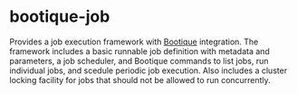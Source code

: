 # bootique-job
Provides a job execution framework with [Bootique](https://github.com/nhl/bootique) integration. The framework includes a basic runnable job definition with metadata and parameters, a job scheduler, and Bootique commands to list jobs, run individual jobs, and scedule periodic job execution. Also includes a cluster locking facility for jobs that should not be allowed to run concurrently.

